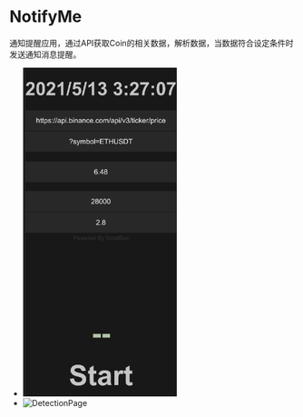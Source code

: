 # NotifyMe
通知提醒应用，通过API获取Coin的相关数据，解析数据，当数据符合设定条件时发送通知消息提醒。
   - ![MainPage](Mainpage.png)
   - ![DetectionPage](Detection.png)
